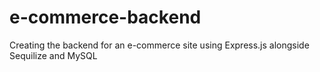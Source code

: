 # e-commerce-backend
Creating the backend for an e-commerce site using Express.js alongside Sequilize and MySQL
